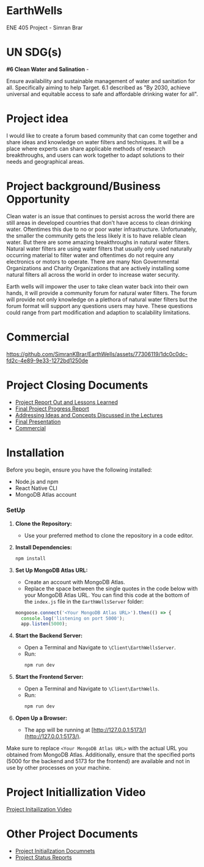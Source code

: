 # EarthWells
ENE 405 Project - Simran Brar


# UN SDG(s) #
**#6 Clean Water and Salination** -

Ensure availability and sustainable management of water and sanitation for all. Specifically aiming to help Target. 6.1 described as "By 2030, achieve universal and equitable access to safe and affordable drinking water for all". 

# Project idea #

I would like to create a forum based community that can come together and share ideas and knowledge on water filters and techniques. It will be a place where experts can share applicable methods of research breakthroughs, and users can work together to adapt solutions to their needs and geographical areas.

# Project background/Business Opportunity #

Clean water is an issue that continues to persist across the world there are still areas in developed countries that don’t have access to clean drinking water. Oftentimes this due to no or poor water infrastructure. Unfortunately, the smaller the community gets the less likely it is to have reliable clean water. But there are some amazing breakthroughs in natural water filters. Natural water filters are using water filters that usually only used naturally occurring material to filter water and oftentimes do not require any electronics or motors to operate. There are many Non Governmental Organizations and Charity Organizations that are actively installing some natural filters all across the world in order to increase water security.



Earth wells will impower the user to take clean water back into their own hands, it will provide a community forum for natural water filters. The forum will provide not only knowledge on a plethora of natural water filters but the forum format will support any questions users may have. These questions could range from part modification and adaption to scalability limitations.



# Commercial

https://github.com/SimranKBrar/EarthWells/assets/77306119/1dc0c0dc-fd2c-4e89-9e33-1272bd1250de

# Project Closing Documents
- [Project Report Out and Lessons Learned](https://github.com/SimranKBrar/EarthWells/blob/939ef089461e3a5e87080e6eef82f64d9e9b37ea/Project%20Closing%20Documents/Report-Out-And-Lessons-Learned-Earth-Wells.pdf)
- [Final Project Progress Report](https://github.com/SimranKBrar/EarthWells/blob/939ef089461e3a5e87080e6eef82f64d9e9b37ea/Project%20Closing%20Documents/Earth%20Wells%20Final%20Status%20Report.pdf)
- [Addressing Ideas and Concepts Discussed in the Lectures](https://github.com/SimranKBrar/EarthWells/blob/939ef089461e3a5e87080e6eef82f64d9e9b37ea/Project%20Closing%20Documents/Concepts%20From%20Lecture%20In%20Earth%20Wells.pdf)
- [Final Presentation](https://github.com/SimranKBrar/EarthWells/blob/939ef089461e3a5e87080e6eef82f64d9e9b37ea/Project%20Closing%20Documents/Earth%20Wells%20Final%20Presentation%20Slides.pdf)
- [Commercial](https://github.com/SimranKBrar/EarthWells/blob/939ef089461e3a5e87080e6eef82f64d9e9b37ea/Project%20Closing%20Documents/Earth%20Wells%20Commercial.mp4)

# Installation

Before you begin, ensure you have the following installed:

- Node.js and npm
- React Native CLI
- MongoDB Atlas account


### SetUp

1. **Clone the Repository:**
   - Use your preferred method to clone the repository in a code editor.

2. **Install Dependencies:**
   ```bash
   npm install
   ```

3. **Set Up MongoDB Atlas URL:**
   - Create an account with MongoDB Atlas.
   - Replace the space between the single quotes in the code below with your MongoDB Atlas URL. You can find this code at the bottom of the `index.js` file in the `EarthWellsServer` folder:
   ```javascript
   mongoose.connect('<Your MongoDB Atlas URL>').then(() => {
     console.log('listening on port 5000');
     app.listen(5000);
   ```

4. **Start the Backend Server:**
   - Open a Terminal and Navigate to `\Client\EarthWellsServer`.
   - Run:
     ```bash
     npm run dev
     ```

5. **Start the Frontend Server:**
   - Open a Terminal and Navigate to `\Client\EarthWells`.
   - Run:
     ```bash
     npm run dev
     ```

6. **Open Up a Browser:**
   - The app will be running at [http://127.0.0.1:5173/](http://127.0.0.1:5173/).

Make sure to replace `<Your MongoDB Atlas URL>` with the actual URL you obtained from MongoDB Atlas. Additionally, ensure that the specified ports (5000 for the backend and 5173 for the frontend) are available and not in use by other processes on your machine.

# Project Initiallization Video #

[Project Initailization Video](https://youtu.be/b9MD6Q6DeXw)

# Other Project Documents
- [Project Initiallzation Documnets](https://github.com/SimranKBrar/EarthWells/tree/939ef089461e3a5e87080e6eef82f64d9e9b37ea/Planning%20Documents)
- [Project Status Reports](https://github.com/SimranKBrar/EarthWells/tree/939ef089461e3a5e87080e6eef82f64d9e9b37ea/Progress%20Reports)
